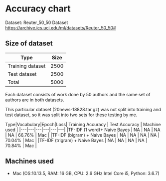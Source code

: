 # Accuracy chart

Dataset: Reuter_50_50 Dataset
https://archive.ics.uci.edu/ml/datasets/Reuter_50_50#

## Size of dataset

Type|Size|
|---|---|
|Training dataset| 2500|
|Test dataset| 2500|
|Total | 5000|

Each dataset consists of work done by 50 authors and the same set of authors 
are in both datasets.

This particular dataset (20news-18828.tar.gz) was not split into training and test dataset, so
it was split into two sets for these testing by me.

Type|Vocabulary|Epoch|Loss| Training Accuracy | Test Accuracy | Machine used | 
|---|---|---|---|---|---|
|TF-IDF (1 word)+ Naive Bayes | NA | NA | NA | NA | 66.76% | Mac |
|TF-IDF (bigram) + Naive Bayes | NA | NA | NA | NA | 70.04% | Mac |
|TF-IDF (trigram) + Naive Bayes | NA | NA | NA | NA | 70.84% | Mac |
 
## Machines used
* Mac (OS:10.13.5, RAM: 16 GB, CPU: 2.6 GHz Intel Core i5, Python: 3.6.7) 